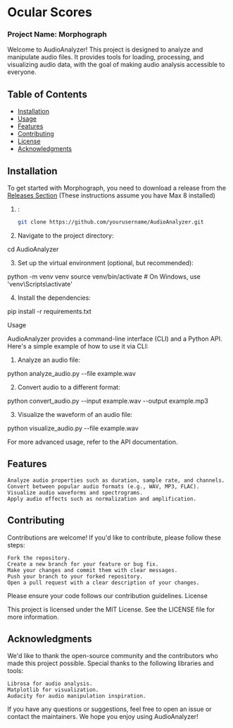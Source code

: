 # Ocular Scores
### Project Name: Morphograph

Welcome to AudioAnalyzer! This project is designed to analyze and manipulate audio files. It provides tools for loading, processing, and visualizing audio data, with the goal of making audio analysis accessible to everyone.

## Table of Contents
- [Installation](#installation)
- [Usage](#usage)
- [Features](#features)
- [Contributing](#contributing)
- [License](#license)
- [Acknowledgments](#acknowledgments)

## Installation

To get started with Morphograph, you need to download a release from the [Releases Section]()
(These instructions assume you have Max 8 installed)

1. :

   ```bash
   git clone https://github.com/yourusername/AudioAnalyzer.git

2. Navigate to the project directory:

cd AudioAnalyzer

3. Set up the virtual environment (optional, but recommended):

python -m venv venv
source venv/bin/activate  # On Windows, use 'venv\Scripts\activate'

4. Install the dependencies:

pip install -r requirements.txt

Usage

AudioAnalyzer provides a command-line interface (CLI) and a Python API. Here's a simple example of how to use it via CLI:

1. Analyze an audio file:

python analyze_audio.py --file example.wav

2. Convert audio to a different format:

python convert_audio.py --input example.wav --output example.mp3

3. Visualize the waveform of an audio file:

python visualize_audio.py --file example.wav

For more advanced usage, refer to the API documentation.

## Features

    Analyze audio properties such as duration, sample rate, and channels.
    Convert between popular audio formats (e.g., WAV, MP3, FLAC).
    Visualize audio waveforms and spectrograms.
    Apply audio effects such as normalization and amplification.

## Contributing

Contributions are welcome! If you'd like to contribute, please follow these steps:

    Fork the repository.
    Create a new branch for your feature or bug fix.
    Make your changes and commit them with clear messages.
    Push your branch to your forked repository.
    Open a pull request with a clear description of your changes.

Please ensure your code follows our contribution guidelines.
License

This project is licensed under the MIT License. See the LICENSE file for more information.

## Acknowledgments

We'd like to thank the open-source community and the contributors who made this project possible. Special thanks to the following libraries and tools:

    Librosa for audio analysis.
    Matplotlib for visualization.
    Audacity for audio manipulation inspiration.

If you have any questions or suggestions, feel free to open an issue or contact the maintainers. We hope you enjoy using AudioAnalyzer!




